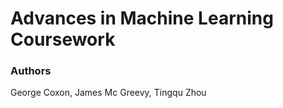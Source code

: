 # Advances in Machine Learning Coursework


### Authors

George Coxon, James Mc Greevy, Tingqu Zhou
